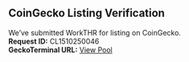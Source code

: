 ## CoinGecko Listing Verification

We’ve submitted WorkTHR for listing on CoinGecko.  
**Request ID:** CL1510250046  
**GeckoTerminal URL:** [View Pool](https://www.geckoterminal.com/bsc/pools/0x4ecd614c7043c0e5da0287080f7bdde84b3740d9)
